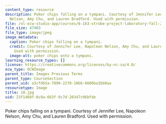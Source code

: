 ```yaml
---
content_type: resource
description: Poker chips falling on a tympani. Courtesy of Jennifer Lee, Napoleon
  Nelson, Amy Chu, and Lauren Bradford. Used with permission.
file: /ol-ocw-studio-app/courses/6-163-strobe-project-laboratory-fall-2005/23f1460f0c9a663f9c7d20347c96bfde_10.jpg
file_size: 47403
file_type: image/jpeg
image_metadata:
  caption: Poker chips falling on a tympani.
  credit: Courtesy of Jennifer Lee, Napoleon Nelson, Amy Chu, and Lauren Bradford.
    Used with permission.
  image-alt: poker chips onto a tympani.
learning_resource_types: []
license: https://creativecommons.org/licenses/by-nc-sa/4.0/
ocw_type: OCWImage
parent_title: Images Previous Terms
parent_type: CourseSection
parent_uid: a3cfdb5a-7890-2270-10b6-6606ba1bb0aa
resourcetype: Image
title: 10.jpg
uid: 23f1460f-0c9a-663f-9c7d-20347c96bfde
---
```

Poker chips falling on a tympani. Courtesy of Jennifer Lee, Napoleon Nelson, Amy Chu, and Lauren Bradford. Used with permission.